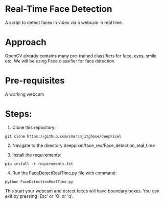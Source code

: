 # Real-Time Face Detection

A script to detect faces in video via a webcam in real time.

# Approach

OpenCV already contains many pre-trained classifiers for face, eyes, smile etc. We will be using Face classifier for face detection. 

# Pre-requisites

A working webcam

# Steps:

1) Clone this repository:
```
git clone https://github.com/smaranjitghose/DeepPixel
```

2) Navigate to the directory deeppixel/face_rec/Face_detection_real_time


3) Install the requirements:
```
pip install -r requirements.txt 
```

4) Run the FaceDetectRealTime.py file with command:

```
python FaceDetectionRealTime.py 

```

This start your webcam and detect faces will have boundary boxes.
You can exit by pressing 'Esc' or 'Q' or 'q'. 
